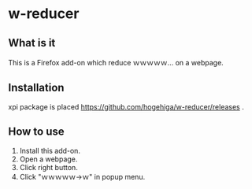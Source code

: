 w-reducer
====
## What is it
This is a Firefox add-on which reduce ｗｗｗｗｗ... on a webpage.

## Installation
xpi package is placed <https://github.com/hogehiga/w-reducer/releases> .

## How to use
1. Install this add-on.
2. Open a webpage.
3. Click right button.
4. Click "ｗｗｗｗｗ->ｗ" in popup menu.
